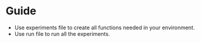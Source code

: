 # Guide

* Use experiments file to create all functions needed in your environment.
* Use run file to run all the experiments.
